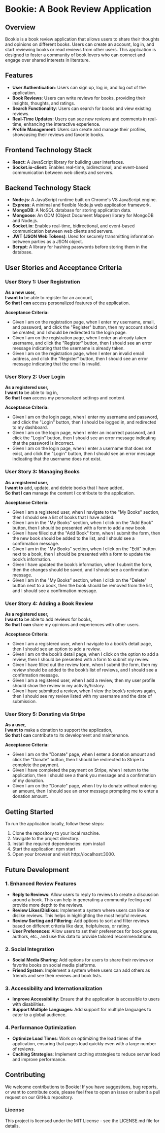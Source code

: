 # Bookie: A Book Review Application

## Overview
Bookie is a book review application that allows users to share their thoughts and opinions on different books. Users can create an account, log in, and start reviewing books or read reviews from other users. This application is designed to foster a community of book lovers who can connect and engage over shared interests in literature.

## Features
- **User Authentication**: Users can sign up, log in, and log out of the application.
- **Book Reviews**: Users can write reviews for books, providing their insights, thoughts, and ratings.
- **Search Functionality**: Users can search for books and view existing reviews.
- **Real-Time Updates**: Users can see new reviews and comments in real-time, enhancing the interactive experience.
- **Profile Management**: Users can create and manage their profiles, showcasing their reviews and favorite books.

## Frontend Technology Stack
- **React**: A JavaScript library for building user interfaces.
- **Socket.io-client**: Enables real-time, bidirectional, and event-based communication between web clients and servers.

## Backend Technology Stack
- **Node.js**: A JavaScript runtime built on Chrome's V8 JavaScript engine.
- **Express**: A minimal and flexible Node.js web application framework.
- **MongoDB**: A NoSQL database for storing application data.
- **Mongoose**: An ODM (Object Document Mapper) library for MongoDB and Node.js.
- **Socket.io**: Enables real-time, bidirectional, and event-based communication between web clients and servers.
- **JWT (JSON Web Tokens)**: Used for securely transmitting information between parties as a JSON object.
- **Bcrypt**: A library for hashing passwords before storing them in the database.

## User Stories and Acceptance Criteria

### User Story 1: User Registration
**As a new user,**  
**I want to** be able to register for an account,  
**So that I can** access personalized features of the application.

**Acceptance Criteria:**
- Given I am on the registration page, when I enter my username, email, and password, and click the "Register" button, then my account should be created, and I should be redirected to the login page.
- Given I am on the registration page, when I enter an already taken username, and click the "Register" button, then I should see an error message indicating that the username is already taken.
- Given I am on the registration page, when I enter an invalid email address, and click the "Register" button, then I should see an error message indicating that the email is invalid.

### User Story 2: User Login
**As a registered user,**  
**I want to** be able to log in,  
**So that I can** access my personalized settings and content.

**Acceptance Criteria:**
- Given I am on the login page, when I enter my username and password, and click the "Login" button, then I should be logged in, and redirected to my dashboard.
- Given I am on the login page, when I enter an incorrect password, and click the "Login" button, then I should see an error message indicating that the password is incorrect.
- Given I am on the login page, when I enter a username that does not exist, and click the "Login" button, then I should see an error message indicating that the username does not exist.

### User Story 3: Managing Books
**As a registered user,**  
**I want to** add, update, and delete books that I have added,  
**So that I can** manage the content I contribute to the application.

**Acceptance Criteria:**
- Given I am a registered user, when I navigate to the "My Books" section, then I should see a list of books that I have added.
- Given I am in the "My Books" section, when I click on the "Add Book" button, then I should be presented with a form to add a new book.
- Given I have filled out the "Add Book" form, when I submit the form, then the new book should be added to the list, and I should see a confirmation message.
- Given I am in the "My Books" section, when I click on the "Edit" button next to a book, then I should be presented with a form to update the book’s information.
- Given I have updated the book’s information, when I submit the form, then the changes should be saved, and I should see a confirmation message.
- Given I am in the "My Books" section, when I click on the "Delete" button next to a book, then the book should be removed from the list, and I should see a confirmation message.



### User Story 4: Adding a Book Review
**As a registered user,**  
**I want to** be able to add reviews for books,  
**So that I can** share my opinions and experiences with other users.

**Acceptance Criteria:**
- Given I am a registered user, when I navigate to a book’s detail page, then I should see an option to add a review.
- Given I am on the book’s detail page, when I click on the option to add a review, then I should be presented with a form to submit my review.
- Given I have filled out the review form, when I submit the form, then my review should be added to the book’s list of reviews, and I should see a confirmation message.
- Given I am a registered user, when I add a review, then my user profile should show the review in my activity/history.
- Given I have submitted a review, when I view the book’s reviews again, then I should see my review listed with my username and the date of submission.

### User Story 5: Donating via Stripe
**As a user,**  
**I want to** make a donation to support the application,  
**So that I can** contribute to its development and maintenance.

**Acceptance Criteria:**
- Given I am on the "Donate" page, when I enter a donation amount and click the "Donate" button, then I should be redirected to Stripe to complete the payment.
- Given I have completed the payment on Stripe, when I return to the application, then I should see a thank you message and a confirmation of my donation.
- Given I am on the "Donate" page, when I try to donate without entering an amount, then I should see an error message prompting me to enter a donation amount.

## Getting Started
To run the application locally, follow these steps:
1. Clone the repository to your local machine.
2. Navigate to the project directory.
3. Install the required dependencies:
   npm install
4. Start the application:
   npm start
5. Open your browser and visit http://localhost:3000.

## Future Development
### 1. Enhanced Review Features
- **Reply to Reviews**: Allow users to reply to reviews to create a discussion around a book. This can help in generating a community feeling and provide more depth to the reviews.
- **Review Likes/Dislikes**: Implement a system where users can like or dislike reviews. This helps in highlighting the most helpful reviews.
- **Review Sorting and Filtering**: Add options to sort and filter reviews based on different criteria like date, helpfulness, or rating.
- **User Preferences**: Allow users to set their preferences for book genres, authors, etc., and use this data to provide tailored recommendations.

### 2. Social Integration
- **Social Media Sharing**: Add options for users to share their reviews or favorite books on social media platforms.
- **Friend System**: Implement a system where users can add others as friends and see their reviews and book lists.

### 3. Accessibility and Internationalization
- **Improve Accessibility**: Ensure that the application is accessible to users with disabilities.
- **Support Multiple Languages**: Add support for multiple languages to cater to a global audience.

### 4. Performance Optimization
- **Optimize Load Times**: Work on optimizing the load times of the application, ensuring that pages load quickly even with a large number of reviews.
- **Caching Strategies**: Implement caching strategies to reduce server load and improve performance.


## Contributing 

We welcome contributions to Bookie! If you have suggestions, bug reports, or want to contribute code, please feel free to open an issue or submit a pull request on our GitHub repository.

### License
This project is licensed under the MIT License - see the LICENSE.md file for details.